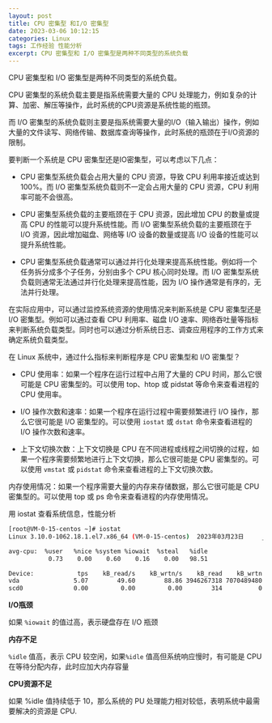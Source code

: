 ```yaml
---
layout: post
title: CPU 密集型 和I/O 密集型
date: 2023-03-06 10:12:15
categories: Linux
tags: 工作经验 性能分析
excerpt: CPU 密集型和 I/O 密集型是两种不同类型的系统负载
---
```


CPU 密集型和 I/O 密集型是两种不同类型的系统负载。

CPU 密集型的系统负载主要是指系统需要大量的 CPU 处理能力，例如复杂的计算、加密、解压等操作，此时系统的CPU资源是系统性能的瓶颈。

而 I/O 密集型的系统负载则主要是指系统需要大量的I/O（输入输出）操作，例如大量的文件读写、网络传输、数据库查询等操作，此时系统的瓶颈在于I/O资源的限制。

要判断一个系统是 CPU 密集型还是IO密集型，可以考虑以下几点：

- CPU 密集型系统负载会占用大量的 CPU 资源，导致 CPU 利用率接近或达到 100%。而 I/O 密集型系统负载则不一定会占用大量的 CPU 资源，CPU 利用率可能不会很高。

- CPU 密集型系统负载的主要瓶颈在于 CPU 资源，因此增加 CPU 的数量或提高 CPU 的性能可以提升系统性能。而 I/O 密集型系统负载的主要瓶颈在于 I/O 资源，因此增加磁盘、网络等 I/O 设备的数量或提高 I/O 设备的性能可以提升系统性能。

- CPU 密集型系统负载通常可以通过并行化处理来提高系统性能。例如将一个任务拆分成多个子任务，分别由多个 CPU 核心同时处理。而 I/O 密集型系统负载则通常无法通过并行化处理来提高性能，因为 I/O 操作通常是有序的，无法并行处理。

在实际应用中，可以通过监控系统资源的使用情况来判断系统是 CPU 密集型还是 I/O 密集型。例如可以通过查看 CPU 利用率、磁盘 I/O 速率、网络吞吐量等指标来判断系统负载类型。同时也可以通过分析系统日志、调查应用程序的工作方式来确定系统负载类型。

在 Linux 系统中，通过什么指标来判断程序是 CPU 密集型和 I/O 密集型？

- CPU 使用率：如果一个程序在运行过程中占用了大量的 CPU 时间，那么它很可能是 CPU 密集型的。可以使用 top、htop 或 pidstat 等命令来查看进程的 CPU 使用率。

- I/O 操作次数和速率：如果一个程序在运行过程中需要频繁进行 I/O 操作，那么它很可能是 I/O 密集型的。可以使用 `iostat` 或 `dstat` 命令来查看进程的 I/O 操作次数和速率。

- 上下文切换次数：上下文切换是 CPU 在不同进程或线程之间切换的过程，如果一个程序需要频繁地进行上下文切换，那么它很可能是 CPU 密集型的。可以使用 `vmstat` 或 `pidstat` 命令来查看进程的上下文切换次数。

内存使用情况：如果一个程序需要大量的内存来存储数据，那么它很可能是 CPU 密集型的。可以使用 top 或 ps 命令来查看进程的内存使用情况。

用 iostat 查看系统信息，性能分析

```sh
[root@VM-0-15-centos ~]# iostat
Linux 3.10.0-1062.18.1.el7.x86_64 (VM-0-15-centos) 	2023年03月23日 	_x86_64_	(1 CPU)

avg-cpu:  %user   %nice %system %iowait  %steal   %idle
           0.73    0.00    0.60    0.16    0.00   98.51

Device:            tps    kB_read/s    kB_wrtn/s    kB_read    kB_wrtn
vda               5.07        49.60        88.86 3946267318 7070489480
scd0              0.00         0.00         0.00        314          0
```
 **I/O瓶颈**

如果 `%iowait` 的值过高，表示硬盘存在 I/O 瓶颈

**内存不足**

`%idle` 值高，表示 CPU 较空闲，如果`%idle` 值高但系统响应慢时，有可能是 CPU 在等待分配内存，此时应加大内存容量

**CPU资源不足**

如果 %idle 值持续低于 10，那么系统的 PU 处理能力相对较低，表明系统中最需要解决的资源是 CPU.

